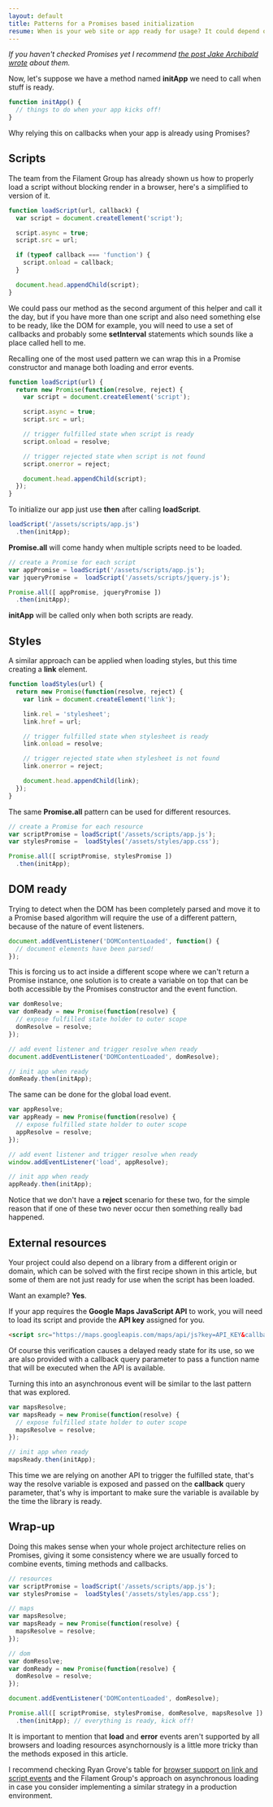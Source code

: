 ```yaml
---
layout: default
title: Patterns for a Promises based initialization
resume: When is your web site or app ready for usage? It could depend on scripts and styles being loaded, it might need an external API to be accessible, or all of them together. Having control over this situation could generate a heavy reliance on callbacks and one of the best ways to fight this asynchronicity are Promises.
---
```


*If you haven't checked Promises yet I recommend [the post Jake Archibald wrote][1] about them.*

Now, let's suppose we have a method named **initApp** we need to call when stuff is ready.

```js
function initApp() {
  // things to do when your app kicks off!
}
```

Why relying this on callbacks when your app is already using Promises?


## Scripts

The team from the Filament Group has already shown us how to properly load a script without blocking render in a browser, here's a simplified to version of it.

```js
function loadScript(url, callback) {
  var script = document.createElement('script');

  script.async = true;
  script.src = url;

  if (typeof callback === 'function') {
    script.onload = callback;
  }

  document.head.appendChild(script);
}
```

We could pass our method as the second argument of this helper and call it the day, but if you have more than one script and also need something else to be ready, like the DOM for example, you will need to use a set of callbacks and probably some **setInterval** statements which sounds like a place called hell to me.

Recalling one of the most used pattern we can wrap this in a Promise constructor and manage both loading and error events.

```js
function loadScript(url) {
  return new Promise(function(resolve, reject) {
    var script = document.createElement('script');

    script.async = true;
    script.src = url;

    // trigger fulfilled state when script is ready
    script.onload = resolve;

    // trigger rejected state when script is not found
    script.onerror = reject;

    document.head.appendChild(script);   
  });
}
```

To initialize our app just use **then** after calling **loadScript**.

```js
loadScript('/assets/scripts/app.js')
  .then(initApp);
```

**Promise.all** will come handy when multiple scripts need to be loaded.

```js
// create a Promise for each script
var appPromise = loadScript('/assets/scripts/app.js');
var jqueryPromise =  loadScript('/assets/scripts/jquery.js');

Promise.all([ appPromise, jqueryPromise ])
  .then(initApp);
```

**initApp** will be called only when both scripts are ready.


## Styles

A similar approach can be applied when loading styles, but this time creating a **link** element.

```js
function loadStyles(url) {
  return new Promise(function(resolve, reject) {
    var link = document.createElement('link');

    link.rel = 'stylesheet';
    link.href = url;

    // trigger fulfilled state when stylesheet is ready
    link.onload = resolve;

    // trigger rejected state when stylesheet is not found
    link.onerror = reject;

    document.head.appendChild(link);   
  });
}
```

The same **Promise.all** pattern can be used for different resources.

```js
// create a Promise for each resource
var scriptPromise = loadScript('/assets/scripts/app.js');
var stylesPromise =  loadStyles('/assets/styles/app.css');

Promise.all([ scriptPromise, stylesPromise ])
  .then(initApp);
```


## DOM ready

Trying to detect when the DOM has been completely parsed and move it to a Promise based algorithm will require the use of a different pattern, because of the nature of event listeners.

```js
document.addEventListener('DOMContentLoaded', function() {
  // document elements have been parsed!
});
```

This is forcing us to act inside a different scope where we can't return a Promise instance, one solution is to create a variable on top that can be both accessible by the Promises constructor and the event function.

```js
var domResolve;
var domReady = new Promise(function(resolve) {
  // expose fulfilled state holder to outer scope
  domResolve = resolve;
});

// add event listener and trigger resolve when ready
document.addEventListener('DOMContentLoaded', domResolve);

// init app when ready
domReady.then(initApp);
```

The same can be done for the global load event.

```js
var appResolve;
var appReady = new Promise(function(resolve) {
  // expose fulfilled state holder to outer scope
  appResolve = resolve;
});

// add event listener and trigger resolve when ready
window.addEventListener('load', appResolve);

// init app when ready
appReady.then(initApp);
```

Notice that we don't have a **reject** scenario for these two, for the simple reason that if one of these two never occur then something really bad happened.


## External resources

Your project could also depend on a library from a different origin or domain, which can be solved with the first recipe shown in this article, but some of them are not just ready for use when the script has been loaded.

Want an example? **Yes**.

If your app requires the **Google Maps JavaScript API** to work, you will need to load its script and provide the **API key** assigned for you.

```html
<script src="https://maps.googleapis.com/maps/api/js?key=API_KEY&callback=mapsResolve"></script>
```

Of course this verification causes a delayed ready state for its use, so we are also provided with a callback query parameter to pass a function name that will be executed when the API is available.

Turning this into an asynchronous event will be similar to the last pattern that was explored.

```js
var mapsResolve;
var mapsReady = new Promise(function(resolve) {
  // expose fulfilled state holder to outer scope
  mapsResolve = resolve;
});

// init app when ready
mapsReady.then(initApp);
```

This time we are relying on another API to trigger the fulfilled state, that's way the resolve variable is exposed and passed on the **callback** query parameter, that's why is important to make sure the variable is available by the time the library is ready.


## Wrap-up

Doing this makes sense when your whole project architecture relies on Promises, giving it some consistency where we are usually forced to combine events, timing methods and callbacks.

```js
// resources
var scriptPromise = loadScript('/assets/scripts/app.js');
var stylesPromise =  loadStyles('/assets/styles/app.css');

// maps
var mapsResolve;
var mapsReady = new Promise(function(resolve) {
  mapsResolve = resolve;
});

// dom
var domResolve;
var domReady = new Promise(function(resolve) {
  domResolve = resolve;
});

document.addEventListener('DOMContentLoaded', domResolve);

Promise.all([ scriptPromise, stylesPromise, domResolve, mapsResolve ])
  .then(initApp); // everything is ready, kick off!
```

It is important to mention that **load** and **error** events aren't supported by all browsers and loading resources asynchornously is a little more tricky than the methods exposed in this article.

I recommend checking Ryan Grove's table for [browser support on link and script events][2] and the Filament Group's approach on asynchronous loading in case you consider implementing a similar strategy in a production environment.

[1]: http://www.html5rocks.com/en/tutorials/es6/promises/
[2]: https://pie.gd/test/script-link-events/
